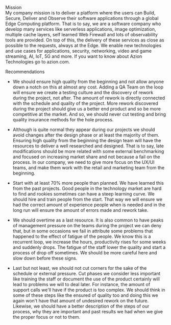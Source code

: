 Mission  
My company mission is to deliver a platform where the users can Build, Secure, Deliver and Observe their software applications through a global Edge Computing platform. That is to say, we are a software company who develop many services like serverless applications, image optimization, multiple cache layers, self learned Web Firewall and lots of observability tools are provided. On top of this, the delivery of these services as close as possible to the requests, always at the Edge. We enable new technologies and use cases for applications, security, networking, video and game streaming, AI, IoT, 5G and more. If you want to know about Azion Technologies go to azion.com.

Recommendations
- We should ensure high quality from the beginning and not allow anyone down a notch on this at almost any cost. Adding a QA Team on the loop will ensure we create a testing culture and the discovery of rework during the project, not after. The amount of rework is directly connected with the schedule and quality of the project. More rework discovered during the project should give us a better end product and so be more competitive at the market. And so, we should never cut testing and bring quality insurance methods for the hole process.

- Although is quite normal they appear during our projects we should avoid changes after the design phase or at least the majority of them. Ensuring high quality from the beginning the design team will have the resources to deliver a well researched and designed. That is to say, late modifications should be more related with some external benchmarking and focused on increasing market share and not because a fail on the process. In our company, we need to give more focus on the UX/UI teams, and make them work with the retail and marketing team from the beginning.

- Start with at least 70% more people than planned. We have learned this from the past projects. Good people in the technology market are hard to find and rookies sometimes can have a steep learning curve. We should hire and train people from the start. That way we will ensure we had the correct amount of experience people when is needed and in the long run will ensure the amount of errors made and rework take.

- We should overtime as a last resource. It is also common to have peaks of management pressure on the teams during the project we can deny that, but in some occasions we fail in attribute some problems that happened to the effect of fatigue of the people. We know this is a recurrent loop, we increase the hours, productivity rises for some weeks and suddenly drops. The fatigue of the staff lower the quality and start a process of drop off sometimes. We should be more careful here and slow down before these signs.

- Last but not least, we should not cut corners for the sake of the schedule or external pressure. Cut phases we consider less important like training the staff or document the use of the product certainly will lead to problems we will to deal later. For instance, the amount of support calls we'll have if the product is too complex. We should think in some of these steps like the ensured of quality too and doing this we again won't have that amount of undesired rework on the future. Likewise, we should have a better description of the steps of our process, why they are important and past results we had when we give the proper focus or not to them.
